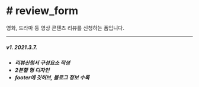 <h1># review_form</h1>
영화, 드라마 등 영상 콘텐츠 리뷰를 신청하는 폼입니다.
<hr>

<p>
  <h5><i>v1. 2021.3.7.</i><h5>
  <ul>
    <li>리뷰신청서 구성요소 작성</li>
    <li>2분할 형 디자인</li>
    <li>footer에 깃허브, 블로그 정보 수록</li>
  </ul>
</p>
